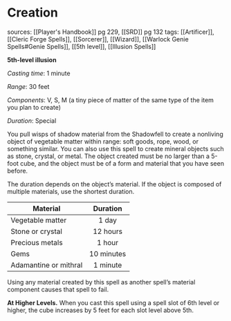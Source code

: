 # Creation
sources: [[Player's Handbook]] pg 229, [[SRD]] pg 132
tags: [[Artificer]], [[Cleric Forge Spells]], [[Sorcerer]], [[Wizard]], [[Warlock Genie Spells#Genie Spells]], [[5th level]], [[Illusion Spells]]

**5th-level illusion**

*Casting time*: 1 minute

*Range*: 30 feet

*Components*: V, S, M (a tiny piece of matter of the same type of the item you plan to create)

*Duration*: Special

You pull wisps of shadow material from the Shadowfell to create a nonliving object of vegetable matter within range: soft goods, rope, wood, or something similar. You can also use this spell to create mineral objects such as stone, crystal, or metal. The object created must be no larger than a 5-foot cube, and the object must be of a form and material that you have seen before.

The duration depends on the object’s material. If the object is composed of multiple materials, use the shortest duration.

| Material              | Duration   |
| --------------------- |:----------:|
| Vegetable matter      | 1 day      |
| Stone or crystal      | 12 hours   |
| Precious metals       | 1 hour     |
| Gems                  | 10 minutes |
| Adamantine or mithral | 1 minute   |

Using any material created by this spell as another spell’s material component causes that spell to fail.

**At Higher Levels.** When you cast this spell using a spell slot of 6th level or higher, the cube increases by 5 feet for each slot level above 5th.
